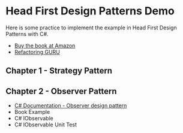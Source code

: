# Head First Design Patterns Demo

Here is some practice to implement the example in Head First Design Patterns with C#.

- [Buy the book at Amazon](https://www.amazon.com/Head-First-Design-Patterns-Brain-Friendly/dp/0596007124)
- [Refactoring GURU](https://refactoring.guru/design-patterns/catalog)

## Chapter 1 - Strategy Pattern

## Chapter 2 - Observer Pattern

- [C# Documentation - Observer design pattern](https://learn.microsoft.com/en-us/dotnet/standard/events/observer-design-pattern)
- Book Example
- C# IObservable
- C# IObservable Unit Test